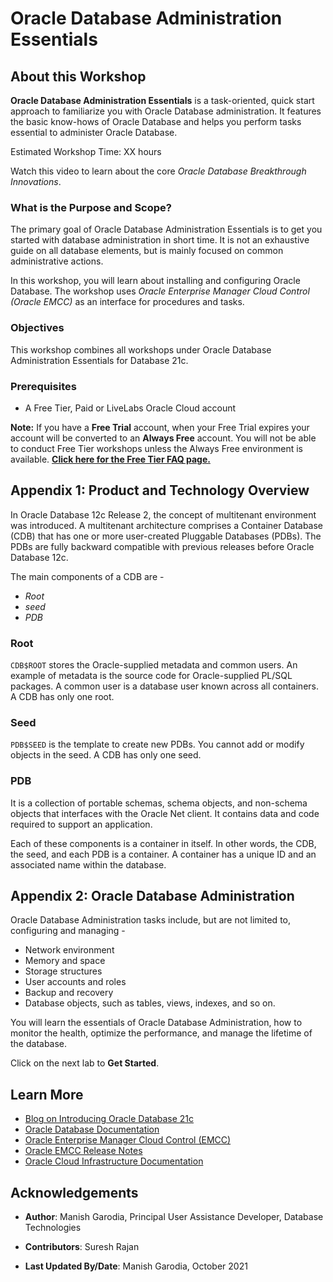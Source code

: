 # Oracle Database Administration Essentials

## About this Workshop

**Oracle Database Administration Essentials** is a task-oriented, quick start approach to familiarize you with Oracle Database administration. It features the basic know-hows of Oracle Database and helps you perform tasks essential to administer Oracle Database.

Estimated Workshop Time: XX hours

Watch this video to learn about the core *Oracle Database Breakthrough Innovations*.

[](youtube:sFQqiGCSh9c)

### What is the Purpose and Scope?

The primary goal of Oracle Database Administration Essentials is to get you started with database administration in short time. It is not an exhaustive guide on all database elements, but is mainly focused on common administrative actions.

In this workshop, you will learn about installing and configuring Oracle Database. The workshop uses *Oracle Enterprise Manager Cloud Control (Oracle EMCC)* as an interface for procedures and tasks. 

### Objectives

This workshop combines all workshops under Oracle Database Administration Essentials for Database 21c.

### Prerequisites

- A Free Tier, Paid or LiveLabs Oracle Cloud account

**Note:** If you have a **Free Trial** account, when your Free Trial expires your account will be converted to an **Always Free** account. You will not be able to conduct Free Tier workshops unless the Always Free environment is available. **[Click here for the Free Tier FAQ page.](https://www.oracle.com/cloud/free/faq.html)**

## Appendix 1: Product and Technology Overview

In Oracle Database 12c Release 2, the concept of multitenant environment was introduced. A multitenant architecture comprises a Container Database (CDB) that has one or more user-created Pluggable Databases (PDBs). The PDBs are fully backward compatible with previous releases before Oracle Database 12c.

The main components of a CDB are -

- *Root*
- *seed*
- *PDB*

### Root

`CDB$ROOT` stores the Oracle-supplied metadata and common users. An example of metadata is the source code for Oracle-supplied PL/SQL packages. A common user is a database user known across all containers. A CDB has only one root.

### Seed

`PDB$SEED` is the template to create new PDBs. You cannot add or modify objects in the seed. A CDB has only one seed.

### PDB

It is a collection of portable schemas, schema objects, and non-schema objects that interfaces with the Oracle Net client. It contains data and code required to support an application.

Each of these components is a container in itself. In other words, the CDB, the seed, and each PDB is a container. A container has a unique ID and an associated name within the database.

## Appendix 2: Oracle Database Administration

Oracle Database Administration tasks include, but are not limited to, configuring and managing -

- Network environment
- Memory and space
- Storage structures
- User accounts and roles
- Backup and recovery
- Database objects, such as tables, views, indexes, and so on.

You will learn the essentials of Oracle Database Administration, how to monitor the health, optimize the performance, and manage the lifetime of the database.

Click on the next lab to **Get Started**.

## Learn More

- [Blog on Introducing Oracle Database 21c](https://blogs.oracle.com/database/introducing-oracle-database-21c)
- [Oracle Database Documentation](https://docs.oracle.com/en/database/oracle/oracle-database/index.html)
- [Oracle Enterprise Manager Cloud Control (EMCC)](https://docs.oracle.com/en/enterprise-manager/index.html)
- [Oracle EMCC Release Notes](https://docs.oracle.com/en/enterprise-manager/cloud-control/enterprise-manager-cloud-control/13.5/emrel/cloud-control-release-notes-emrel.html#GUID-42C87BBB-CA6D-4A5E-8B59-AA94755724E0)
- [Oracle Cloud Infrastructure Documentation](https://docs.oracle.com/en-us/iaas/Content/Identity/Concepts/overview.htm)

## Acknowledgements

- **Author**: Manish Garodia, Principal User Assistance Developer, Database Technologies

- **Contributors**: Suresh Rajan

<!-- Prakash Jashnani (Manager, User Assistance Development), Subhash Chandra (Principal User Assistance Developer), Subrahmanyam Kodavaluru (Principal Member Technical Staff), Dharma Sirnapalli (Principal Member Technical Staff)-->

- **Last Updated By/Date**: Manish Garodia, October 2021
